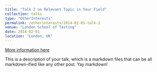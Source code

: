 ```yaml
---
title: "Talk 2 on Relevant Topic in Your Field"
collection: talks
type: "OtherInterests"
permalink: /otherinterests/2014-02-01-talk-2
venue: "London School of Testing"
date: 2014-02-01
location: "London, UK"
---
```


[More information here](http://example2.com)

This is a description of your talk, which is a markdown files that can be all markdown-ified like any other post. Yay markdown!
